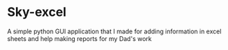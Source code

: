 # Sky-excel

A simple python GUI application that I made for adding information in excel sheets and help making reports for my Dad's work